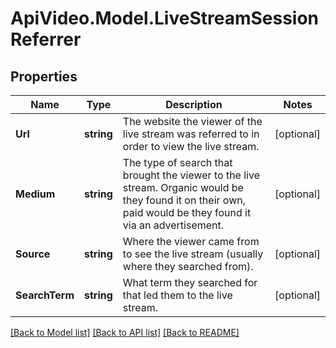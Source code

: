 # ApiVideo.Model.LiveStreamSessionReferrer

## Properties

Name | Type | Description | Notes
------------ | ------------- | ------------- | -------------
**Url** | **string** | The website the viewer of the live stream was referred to in order to view the live stream. | [optional] 
**Medium** | **string** | The type of search that brought the viewer to the live stream. Organic would be they found it on their own, paid would be they found it via an advertisement. | [optional] 
**Source** | **string** | Where the viewer came from to see the live stream (usually where they searched from). | [optional] 
**SearchTerm** | **string** | What term they searched for that led them to the live stream. | [optional] 

[[Back to Model list]](../README.md#documentation-for-models) [[Back to API list]](../README.md#documentation-for-api-endpoints) [[Back to README]](../README.md)

